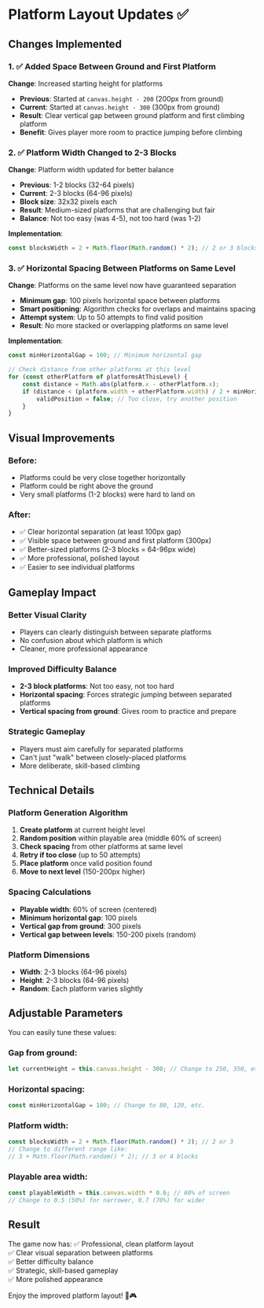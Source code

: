 # Platform Layout Updates ✅

## Changes Implemented

### 1. ✅ Added Space Between Ground and First Platform
**Change**: Increased starting height for platforms
- **Previous**: Started at `canvas.height - 200` (200px from ground)
- **Current**: Started at `canvas.height - 300` (300px from ground)
- **Result**: Clear vertical gap between ground platform and first climbing platform
- **Benefit**: Gives player more room to practice jumping before climbing

### 2. ✅ Platform Width Changed to 2-3 Blocks
**Change**: Platform width updated for better balance
- **Previous**: 1-2 blocks (32-64 pixels)
- **Current**: 2-3 blocks (64-96 pixels)
- **Block size**: 32x32 pixels each
- **Result**: Medium-sized platforms that are challenging but fair
- **Balance**: Not too easy (was 4-5), not too hard (was 1-2)

**Implementation**:
```javascript
const blocksWidth = 2 + Math.floor(Math.random() * 2); // 2 or 3 blocks
```

### 3. ✅ Horizontal Spacing Between Platforms on Same Level
**Change**: Platforms on the same level now have guaranteed separation
- **Minimum gap**: 100 pixels horizontal space between platforms
- **Smart positioning**: Algorithm checks for overlaps and maintains spacing
- **Attempt system**: Up to 50 attempts to find valid position
- **Result**: No more stacked or overlapping platforms on same level

**Implementation**:
```javascript
const minHorizontalGap = 100; // Minimum horizontal gap

// Check distance from other platforms at this level
for (const otherPlatform of platformsAtThisLevel) {
    const distance = Math.abs(platform.x - otherPlatform.x);
    if (distance < (platform.width + otherPlatform.width) / 2 + minHorizontalGap) {
        validPosition = false; // Too close, try another position
    }
}
```

## Visual Improvements

### Before:
- Platforms could be very close together horizontally
- Platform could be right above the ground
- Very small platforms (1-2 blocks) were hard to land on

### After:
- ✅ Clear horizontal separation (at least 100px gap)
- ✅ Visible space between ground and first platform (300px)
- ✅ Better-sized platforms (2-3 blocks = 64-96px wide)
- ✅ More professional, polished layout
- ✅ Easier to see individual platforms

## Gameplay Impact

### Better Visual Clarity
- Players can clearly distinguish between separate platforms
- No confusion about which platform is which
- Cleaner, more professional appearance

### Improved Difficulty Balance
- **2-3 block platforms**: Not too easy, not too hard
- **Horizontal spacing**: Forces strategic jumping between separated platforms
- **Vertical spacing from ground**: Gives room to practice and prepare

### Strategic Gameplay
- Players must aim carefully for separated platforms
- Can't just "walk" between closely-placed platforms
- More deliberate, skill-based climbing

## Technical Details

### Platform Generation Algorithm
1. **Create platform** at current height level
2. **Random position** within playable area (middle 60% of screen)
3. **Check spacing** from other platforms at same level
4. **Retry if too close** (up to 50 attempts)
5. **Place platform** once valid position found
6. **Move to next level** (150-200px higher)

### Spacing Calculations
- **Playable width**: 60% of screen (centered)
- **Minimum horizontal gap**: 100 pixels
- **Vertical gap from ground**: 300 pixels
- **Vertical gap between levels**: 150-200 pixels (random)

### Platform Dimensions
- **Width**: 2-3 blocks (64-96 pixels)
- **Height**: 2-3 blocks (64-96 pixels)
- **Random**: Each platform varies slightly

## Adjustable Parameters

You can easily tune these values:

### Gap from ground:
```javascript
let currentHeight = this.canvas.height - 300; // Change to 250, 350, etc.
```

### Horizontal spacing:
```javascript
const minHorizontalGap = 100; // Change to 80, 120, etc.
```

### Platform width:
```javascript
const blocksWidth = 2 + Math.floor(Math.random() * 2); // 2 or 3
// Change to different range like:
// 3 + Math.floor(Math.random() * 2); // 3 or 4 blocks
```

### Playable area width:
```javascript
const playableWidth = this.canvas.width * 0.6; // 60% of screen
// Change to 0.5 (50%) for narrower, 0.7 (70%) for wider
```

## Result

The game now has:
✅ Professional, clean platform layout  
✅ Clear visual separation between platforms  
✅ Better difficulty balance  
✅ Strategic, skill-based gameplay  
✅ More polished appearance  

Enjoy the improved platform layout! 🦘🎮
